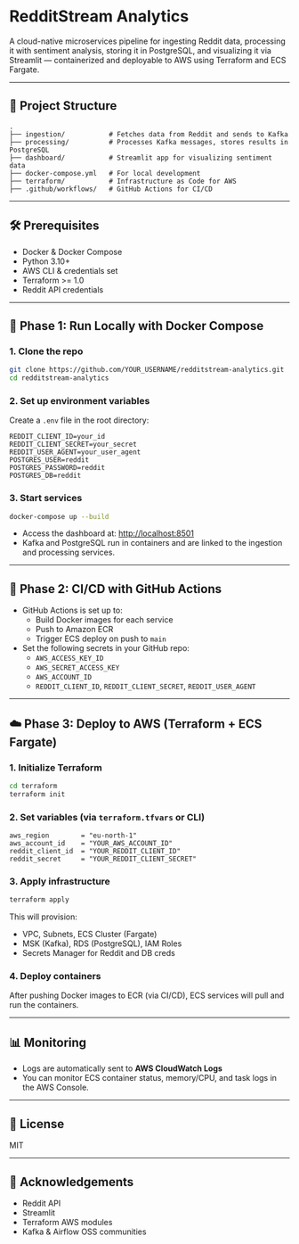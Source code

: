 
# RedditStream Analytics

A cloud-native microservices pipeline for ingesting Reddit data, processing it with sentiment analysis, storing it in PostgreSQL, and visualizing it via Streamlit — containerized and deployable to AWS using Terraform and ECS Fargate.

---

## 🧱 Project Structure

```
.
├── ingestion/           # Fetches data from Reddit and sends to Kafka
├── processing/          # Processes Kafka messages, stores results in PostgreSQL
├── dashboard/           # Streamlit app for visualizing sentiment data
├── docker-compose.yml   # For local development
├── terraform/           # Infrastructure as Code for AWS
├── .github/workflows/   # GitHub Actions for CI/CD
```

---

## 🛠️ Prerequisites

- Docker & Docker Compose
- Python 3.10+
- AWS CLI & credentials set
- Terraform >= 1.0
- Reddit API credentials

---

## 🚀 Phase 1: Run Locally with Docker Compose

### 1. Clone the repo
```bash
git clone https://github.com/YOUR_USERNAME/redditstream-analytics.git
cd redditstream-analytics
```

### 2. Set up environment variables

Create a `.env` file in the root directory:

```env
REDDIT_CLIENT_ID=your_id
REDDIT_CLIENT_SECRET=your_secret
REDDIT_USER_AGENT=your_user_agent
POSTGRES_USER=reddit
POSTGRES_PASSWORD=reddit
POSTGRES_DB=reddit
```

### 3. Start services
```bash
docker-compose up --build
```

- Access the dashboard at: [http://localhost:8501](http://localhost:8501)
- Kafka and PostgreSQL run in containers and are linked to the ingestion and processing services.

---

## 🚢 Phase 2: CI/CD with GitHub Actions

- GitHub Actions is set up to:
  - Build Docker images for each service
  - Push to Amazon ECR
  - Trigger ECS deploy on push to `main`
- Set the following secrets in your GitHub repo:
  - `AWS_ACCESS_KEY_ID`
  - `AWS_SECRET_ACCESS_KEY`
  - `AWS_ACCOUNT_ID`
  - `REDDIT_CLIENT_ID`, `REDDIT_CLIENT_SECRET`, `REDDIT_USER_AGENT`

---

## ☁️ Phase 3: Deploy to AWS (Terraform + ECS Fargate)

### 1. Initialize Terraform

```bash
cd terraform
terraform init
```

### 2. Set variables (via `terraform.tfvars` or CLI)

```hcl
aws_region        = "eu-north-1"
aws_account_id    = "YOUR_AWS_ACCOUNT_ID"
reddit_client_id  = "YOUR_REDDIT_CLIENT_ID"
reddit_secret     = "YOUR_REDDIT_CLIENT_SECRET"
```

### 3. Apply infrastructure

```bash
terraform apply
```

This will provision:
- VPC, Subnets, ECS Cluster (Fargate)
- MSK (Kafka), RDS (PostgreSQL), IAM Roles
- Secrets Manager for Reddit and DB creds

### 4. Deploy containers

After pushing Docker images to ECR (via CI/CD), ECS services will pull and run the containers.

---

## 📊 Monitoring

- Logs are automatically sent to **AWS CloudWatch Logs**
- You can monitor ECS container status, memory/CPU, and task logs in the AWS Console.

---

## 📎 License

MIT

---

## 🙌 Acknowledgements

- Reddit API
- Streamlit
- Terraform AWS modules
- Kafka & Airflow OSS communities

